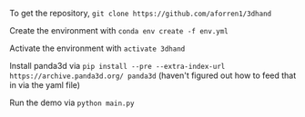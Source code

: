 To get the repository, `git clone https://github.com/aforren1/3dhand`

Create the environment with `conda env create -f env.yml`

Activate the environment with `activate 3dhand`

Install panda3d via `pip install --pre --extra-index-url https://archive.panda3d.org/ panda3d`
(haven't figured out how to feed that in via the yaml file)

Run the demo via `python main.py`
